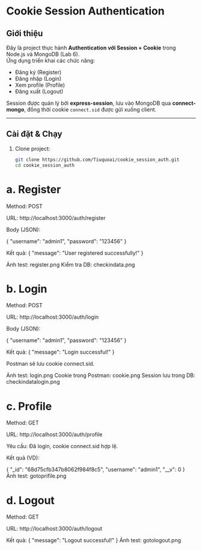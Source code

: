 # Cookie Session Authentication

## Giới thiệu
Đây là project thực hành **Authentication với Session + Cookie** trong Node.js và MongoDB (Lab 6).  
Ứng dụng triển khai các chức năng:
- Đăng ký (Register)
- Đăng nhập (Login)
- Xem profile (Profile)
- Đăng xuất (Logout)

Session được quản lý bởi **express-session**, lưu vào MongoDB qua **connect-mongo**, đồng thời cookie `connect.sid` được gửi xuống client.

---

## Cài đặt & Chạy
1. Clone project:
   ```bash
   git clone https://github.com/Tiuquoai/cookie_session_auth.git
   cd cookie_session_auth
# a. Register

Method: POST

URL: http://localhost:3000/auth/register

Body (JSON):

{
  "username": "admin1",
  "password": "123456"
}


Kết quả: { "message": "User registered successfully!" }

Ảnh test: register.png
Kiểm tra DB: checkindata.png
# b. Login

Method: POST

URL: http://localhost:3000/auth/login

Body (JSON):

{
  "username": "admin1",
  "password": "123456"
}


Kết quả: { "message": "Login successful!" }

Postman sẽ lưu cookie connect.sid.

Ảnh test: login.png
Cookie trong Postman: cookie.png
Session lưu trong DB: checkindatalogin.png

# c. Profile

Method: GET

URL: http://localhost:3000/auth/profile

Yêu cầu: Đã login, cookie connect.sid hợp lệ.

Kết quả (VD):

{
  "_id": "68d75cfb347b8062f984f8c5",
  "username": "admin1",
  "__v": 0
}
Ảnh test: gotoprifile.png
# d. Logout

Method: GET

URL: http://localhost:3000/auth/logout

Kết quả: { "message": "Logout successful!" }
Ảnh test: gotologout.png
